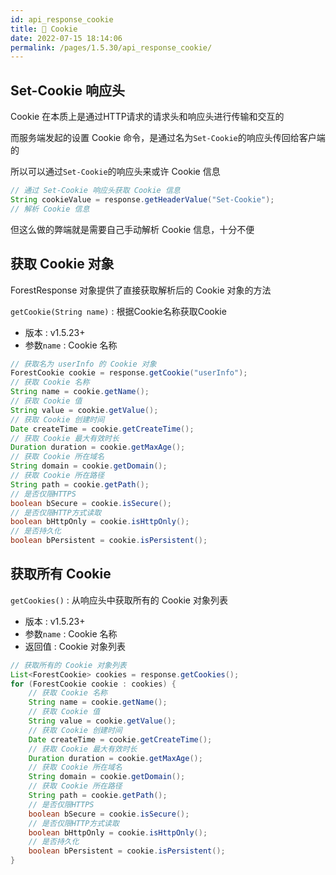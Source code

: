 ```yaml
---
id: api_response_cookie
title: 🥞 Cookie
date: 2022-07-15 18:14:06
permalink: /pages/1.5.30/api_response_cookie/
---
```


## Set-Cookie 响应头

Cookie 在本质上是通过HTTP请求的请求头和响应头进行传输和交互的

而服务端发起的设置 Cookie 命令，是通过名为`Set-Cookie`的响应头传回给客户端的

所以可以通过`Set-Cookie`的响应头来或许 Cookie 信息

```java
// 通过 Set-Cookie 响应头获取 Cookie 信息
String cookieValue = response.getHeaderValue("Set-Cookie");
// 解析 Cookie 信息
```

但这么做的弊端就是需要自己手动解析 Cookie 信息，十分不便

## 获取 Cookie 对象

ForestResponse 对象提供了直接获取解析后的 Cookie 对象的方法

`getCookie(String name)` : 根据Cookie名称获取Cookie
- 版本 : v1.5.23+
- 参数`name` : Cookie 名称

```java
// 获取名为 userInfo 的 Cookie 对象
ForestCookie cookie = response.getCookie("userInfo");
// 获取 Cookie 名称
String name = cookie.getName();
// 获取 Cookie 值
String value = cookie.getValue();
// 获取 Cookie 创建时间
Date createTime = cookie.getCreateTime();
// 获取 Cookie 最大有效时长
Duration duration = cookie.getMaxAge();
// 获取 Cookie 所在域名
String domain = cookie.getDomain();
// 获取 Cookie 所在路径
String path = cookie.getPath();
// 是否仅限HTTPS
boolean bSecure = cookie.isSecure();
// 是否仅限HTTP方式读取
boolean bHttpOnly = cookie.isHttpOnly();
// 是否持久化
boolean bPersistent = cookie.isPersistent(); 
```

## 获取所有 Cookie

`getCookies()` : 从响应头中获取所有的 Cookie 对象列表
- 版本 : v1.5.23+
- 参数`name` : Cookie 名称
- 返回值 : Cookie 对象列表

```java
// 获取所有的 Cookie 对象列表
List<ForestCookie> cookies = response.getCookies();
for (ForestCookie cookie : cookies) {
    // 获取 Cookie 名称
    String name = cookie.getName();
    // 获取 Cookie 值
    String value = cookie.getValue();
    // 获取 Cookie 创建时间
    Date createTime = cookie.getCreateTime();
    // 获取 Cookie 最大有效时长
    Duration duration = cookie.getMaxAge();
    // 获取 Cookie 所在域名
    String domain = cookie.getDomain();
    // 获取 Cookie 所在路径
    String path = cookie.getPath();
    // 是否仅限HTTPS
    boolean bSecure = cookie.isSecure();
    // 是否仅限HTTP方式读取
    boolean bHttpOnly = cookie.isHttpOnly();
    // 是否持久化
    boolean bPersistent = cookie.isPersistent();
}
```
